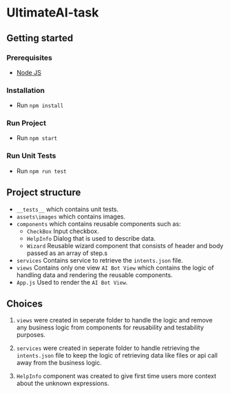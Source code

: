 # UltimateAI-task

## Getting started

### Prerequisites

- [Node JS](https://nodejs.org/en/)

### Installation

- Run `npm install`

### Run Project

- Run `npm start`

### Run Unit Tests

- Run `npm run test`

## Project structure

- `__tests__` which contains unit tests.
- `assets\images` which contains images.
- `components` which contains reusable components such as:
  - `CheckBox` Input checkbox.
  - `HelpInfo` Dialog that is used to describe data.
  - `Wizard` Reusable wizard component that consists of header and body passed as an array of step.s
- `services` Contains service to retrieve the `intents.json` file.
- `views` Contains only one view `AI Bot View` which contains the logic of handling data and rendering the reusable components.
- `App.js` Used to render the `AI Bot View`.

## Choices

1.  `views` were created in seperate folder to handle the logic and remove any business logic from components for reusability and testability purposes.

2.  `services` were created in seperate folder to handle retrieving the `intents.json` file to keep the logic of retrieving data like files or api call away from the business logic.

3.  `HelpInfo` component was created to give first time users more context about the unknown expressions.
